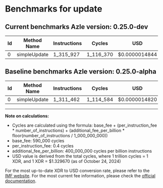 # Benchmarks for update

## Current benchmarks Azle version: 0.25.0-dev

| Id  | Method Name  | Instructions | Cycles    | USD           | USD/Million Calls | Change                          |
| --- | ------------ | ------------ | --------- | ------------- | ----------------- | ------------------------------- |
| 0   | simpleUpdate | 1_315_927    | 1_116_370 | $0.0000014844 | $1.48             | <font color="red">+4_465</font> |

## Baseline benchmarks Azle version: 0.25.0-alpha

| Id  | Method Name  | Instructions | Cycles    | USD           | USD/Million Calls |
| --- | ------------ | ------------ | --------- | ------------- | ----------------- |
| 0   | simpleUpdate | 1_311_462    | 1_114_584 | $0.0000014820 | $1.48             |

---

**Note on calculations:**

- Cycles are calculated using the formula: base_fee + (per_instruction_fee \* number_of_instructions) + (additional_fee_per_billion \* floor(number_of_instructions / 1_000_000_000))
- base_fee: 590_000 cycles
- per_instruction_fee: 0.4 cycles
- additional_fee_per_billion: 400_000_000 cycles per billion instructions
- USD value is derived from the total cycles, where 1 trillion cycles = 1 XDR, and 1 XDR = $1.329670 (as of October 24, 2024)

For the most up-to-date XDR to USD conversion rate, please refer to the [IMF website](https://www.imf.org/external/np/fin/data/rms_sdrv.aspx).
For the most current fee information, please check the [official documentation](https://internetcomputer.org/docs/current/developer-docs/gas-cost#execution).
